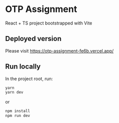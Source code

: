 # OTP Assignment

React + TS project bootstrapped with Vite

## Deployed version

Please visit https://otp-assignment-fe6b.vercel.app/

## Run locally

In the project root, run:

```sh
yarn
yarn dev
```

or

```sh
npm install
npm run dev
```
